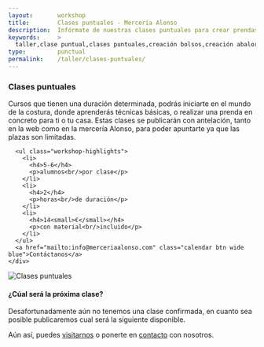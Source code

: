 ```yaml
---
layout:       workshop
title:        Clases puntuales - Mercería Alonso
description:  Infórmate de nuestras clases puntuales para crear prendas, abalorios o complementos con estilo
keywords:     > 
  taller,clase puntual,clases puntuales,creación bolsos,creación abalorios,mercería,merceria,mercería alonso,merceria majadahonda,merceria madrid
type:         punctual
permalink:    /taller/clases-puntuales/
---
```


  <section class="workshop-item workshop-item-center">
    <div class="workshop-item-inner">
      <h3>Clases puntuales</h3>
      <p>Cursos que tienen una duración determinada, podrás iniciarte en el mundo de la costura, donde aprenderás técnicas básicas, o realizar una prenda en concreto para ti o tu casa.
Estas clases se publicarán con antelación, tanto en la web como en la mercería Alonso, para poder apuntarte ya que las plazas son limitadas.</p>

      <ul class="workshop-highlights">
        <li>
          <h4>5-6</h4>
          <p>alumnos<br/>por clase</p>
        </li>
        <li>
          <h4>2</h4>
          <p>horas<br/>de duración</p>
        </li>
        <li>
          <h4>14<small>€</small></h4>
          <p>con material<br/>incluido</p>
        </li>
      </ul>
      <a href="mailto:info@merceriaalonso.com" class="calendar btn wide blue">Contáctanos</a>
    </div>
  </section>

  <section class="workshop-item workshop-item-odd">
    <div class="workshop-item-inner">
      <div class="workshop-align-left workshop-type-image">
        <img src="/img/workshop/punctual-classes.png" class="expanded" alt="Clases puntuales" title="Clases puntuales">
      </div>
      <div class="workshop-align-right workshop-type-content">
        <h4>¿Cúal será la próxima clase?</h4>
        <p>Desafortunadamente aún no tenemos una clase confirmada, en cuanto sea posible publicaremos cual será la siguiente disponible.</p>
        <p>Aún así, puedes <a href="/localizacion/">visitarnos</a> o ponerte en <a href="/contacto/">contacto</a> con nosotros.</p>
      </div>
    </div>
  </section>